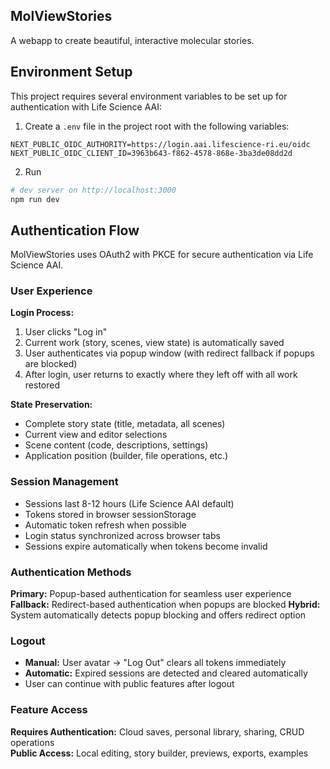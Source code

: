 ## MolViewStories

A webapp to create beautiful, interactive molecular stories.

## Environment Setup

This project requires several environment variables to be set up for authentication with Life Science AAI:

1. Create a `.env` file in the project root with the following variables:
```env
NEXT_PUBLIC_OIDC_AUTHORITY=https://login.aai.lifescience-ri.eu/oidc
NEXT_PUBLIC_OIDC_CLIENT_ID=3963b643-f862-4578-868e-3ba3de08dd2d
```
2. Run
```bash
# dev server on http://localhost:3000
npm run dev
```

## Authentication Flow

MolViewStories uses OAuth2 with PKCE for secure authentication via Life Science AAI.

### User Experience

**Login Process:**
1. User clicks "Log in" 
2. Current work (story, scenes, view state) is automatically saved
3. User authenticates via popup window (with redirect fallback if popups are blocked)
4. After login, user returns to exactly where they left off with all work restored

**State Preservation:**
- Complete story state (title, metadata, all scenes)
- Current view and editor selections
- Scene content (code, descriptions, settings)
- Application position (builder, file operations, etc.)

### Session Management

- Sessions last 8-12 hours (Life Science AAI default)
- Tokens stored in browser sessionStorage
- Automatic token refresh when possible
- Login status synchronized across browser tabs
- Sessions expire automatically when tokens become invalid

### Authentication Methods

**Primary:** Popup-based authentication for seamless user experience
**Fallback:** Redirect-based authentication when popups are blocked
**Hybrid:** System automatically detects popup blocking and offers redirect option

### Logout

- **Manual:** User avatar → "Log Out" clears all tokens immediately
- **Automatic:** Expired sessions are detected and cleared automatically
- User can continue with public features after logout

### Feature Access

**Requires Authentication:** Cloud saves, personal library, sharing, CRUD operations  
**Public Access:** Local editing, story builder, previews, exports, examples
